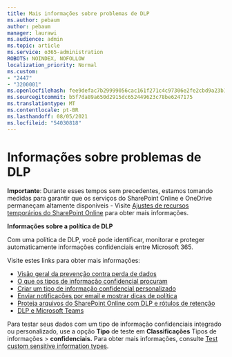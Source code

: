 ```yaml
---
title: Mais informações sobre problemas de DLP
ms.author: pebaum
author: pebaum
manager: laurawi
ms.audience: admin
ms.topic: article
ms.service: o365-administration
ROBOTS: NOINDEX, NOFOLLOW
localization_priority: Normal
ms.custom:
- "2447"
- "3200001"
ms.openlocfilehash: fee9defac7b29999056cac161f271c4c97306e2fe2cbd9a23b1b956b2ee02e98
ms.sourcegitcommit: b5f7da89a650d2915dc652449623c78be6247175
ms.translationtype: MT
ms.contentlocale: pt-BR
ms.lasthandoff: 08/05/2021
ms.locfileid: "54030818"
---
```

# <a name="information-about-dlp-issues"></a>Informações sobre problemas de DLP

**Importante**: Durante esses tempos sem precedentes, estamos tomando medidas para garantir que os serviços do SharePoint Online e OneDrive permaneçam altamente disponíveis - Visite [Ajustes de recursos temporários do SharePoint Online](https://aka.ms/ODSPAdjustments) para obter mais informações.

**Informações sobre a política de DLP**

Com uma política de DLP, você pode identificar, monitorar e proteger automaticamente informações confidenciais entre Microsoft 365.

Visite estes links para obter mais informações:

- [Visão geral da prevenção contra perda de dados](https://docs.microsoft.com/microsoft-365/compliance/data-loss-prevention-policies)
- [O que os tipos de informação confidencial procuram](https://docs.microsoft.com/microsoft-365/compliance/sensitive-information-type-entity-definitions)
- [Criar um tipo de informação confidencial personalizado](https://docs.microsoft.com/microsoft-365/compliance/create-a-custom-sensitive-information-type)
- [Enviar notificações por email e mostrar dicas de política](https://docs.microsoft.com/microsoft-365/compliance/use-notifications-and-policy-tips)
- [Proteja arquivos do SharePoint Online com DLP e rótulos de retenção](https://docs.microsoft.com/microsoft-365/compliance/protect-sharepoint-online-files-with-office-365-labels-and-dlp)
- [DLP e Microsoft Teams](https://docs.microsoft.com/microsoft-365/compliance/dlp-microsoft-teams)

Para testar seus dados com um tipo de informação confidenciais integrado ou personalizado, use a opção **Tipo** de teste em **Classificações** Tipos de informações  >  **confidenciais.** Para obter mais informações, consulte [Test custom sensitive information types](https://docs.microsoft.com/microsoft-365/compliance/create-a-custom-sensitive-information-type#create-custom-sensitive-information-types-in-the-security--compliance-center).